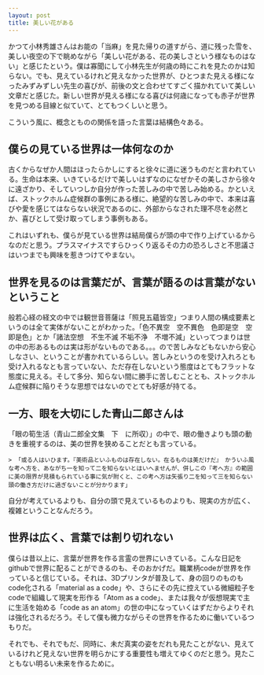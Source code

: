 ```yaml
---
layout: post
title: 美しい花がある
---
```


かつて小林秀雄さんはお能の「当麻」を見た帰りの道すがら、道に残った雪を、美しい夜空の下で眺めながら「美しい花がある、花の美しさという様なものはない」と感じたという。僕は寡聞にして小林先生が何歳の時にこれを見たのかは知らない。でも、見えているけれど見えなかった世界が、ひとつまた見える様になったみずみずしい先生の喜びが、前後の文と合わせてすごく描かれていて美しい文章だと感じた。新しい世界が見える様になる喜びは何歳になっても赤子が世界を見つめる目線と似ていて、とてもつくしいと思う。

こういう風に、概念とものの関係を語った言葉は結構色々ある。

## 僕らの見ている世界は一体何なのか

古くからなぜか人間はほったらかしにすると徐々に道に迷うものだと言われている。生命は本来、いきているだけで美しいはずなのになぜかその美しさから徐々に遠ざかり、そしていつしか自分が作った苦しみの中で苦しみ始める。かといえば、ストックホルム症候群の事例にある様に、絶望的な苦しみの中で、本来は喜びや愛を感じてはならない状況であるのに、外部からなされた理不尽を必然とか、喜びとして受け取ってしまう事例もある。

これはいずれも、僕らが見ている世界は結局僕らが頭の中で作り上げているからなのだと思う。プラスマイナスですらひっくり返るその力の恐ろしさと不思議さはいつまでも興味を惹きつけてやまない。

## 世界を見るのは言葉だが、言葉が語るのは言葉がないということ

般若心経の経文の中では観世音菩薩は「照見五蘊皆空」つまり人間の構成要素というのは全て実体がないことがわかった。「色不異空　空不異色　色即是空　空即是色」とか「諸法空想　不生不滅 不垢不浄　不増不減」といってつまりは世の中の形あるものは実は形がないものである。。。ので苦しみなどもないから安心しなさい、ということが書かれているらしい。苦しみというのを受け入れろとも受け入れるなとも言っていない、ただ存在しないという態度はとてもフラットな態度に見える。そして多分、知らない間に勝手に苦しむこととも、ストックホルム症候群に陥りそうな思想ではないのでとても好感が持てる。

## 一方、眼を大切にした青山二郎さんは

「眼の筍生活（青山二郎全文集　下　に所収）」の中で、眼の働きよりも頭の動きを重視するのは、美の世界を狭めることだとも言っている。

    > 「或る人はいひます。『美術品といふものは存在しない。在るものは美だけだ』　かういふ風な考へ方を、あながち一を知って二を知らないとはいへませんが、併しこの『考へ方』の範囲に美の限界が見積もられている事に気が附くと、この考へ方は矢張り二を知って三を知らない頭の働き方だけに過ぎないことが分かります」

自分が考えているよりも、自分の頭で見えているものよりも、現実の方が広く、複雑ということなんだろう。

## 世界は広く、言葉では割り切れない

僕らは昔以上に、言葉が世界を作る言霊の世界にいきている。こんな日記をgithubで世界に配ることができるのも、そのおかげだ。職業柄codeが世界を作っていると信じている。それは、3Dプリンタが普及して、身の回りのものもcode化される「material as a code」や、さらにその先に控えている微細粒子をcodeで組織して現実を形作る「Atom as a code」、または我々が仮想現実で主に生活を始める「code as an atom」の世の中になっていくはずだからよりそれは強化されるだろう。そして僕も微力ながらその世界を作るために働いているつもりだ。

それでも、それでもだ、同時に、未だ真実の姿をだれも見たことがない、見えているけれど見えない世界を明らかにする重要性も増えてゆくのだと思う。見たこともない明るい未来を作るために。




